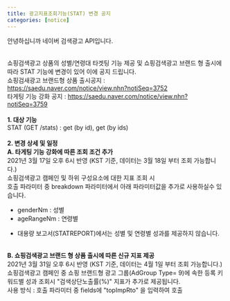 ```yaml
---
title: 광고지표조회기능(STAT) 변경 공지
categories: [notice]
---
```

안녕하십니까 네이버 검색광고 API입니다. <br/><br/>

쇼핑검색광고 상품의 성별/연령대 타겟팅 기능 제공 및 쇼핑검색광고 브랜드 형 출시에 따라 STAT 기능에 변경이 있어 이에 공지 드립니다. <br/>
쇼핑검새광고 브랜드형 상품 출시공지 : https://saedu.naver.com/notice/view.nhn?notiSeq=3752<br/>
타게팅 기능 강화 공지 : https://saedu.naver.com/notice/view.nhn?notiSeq=3759<br/>
<br/>
**1. 대상 기능** <br/>
STAT (GET /stats) : get (by id), get (by ids)<br/>
<br/>
**2. 변경 상세 및 일정** <br/>
**A. 타게팅 기능 강화에 따른 조회 조건 추가** <br/>
2021년 3월 17일 오후 6시 반영 (KST 기준, 데이터는 3월 18일 부터 조회 가능합니다.)<br/>
쇼핑검색광고 캠페인 및 하위 구성요소에 대한 지표 조회 시 <br/>
호출 파라미터  중 breakdown 파라미터에서 아래 파라미터값을 추가로 사용하실수 있습니다.<br/>
- genderNm : 성별<br/>
- ageRangeNm : 연령별<br/>
* 대용량 보고서(STATREPORT)에서는 성별 및 연령별 성과를 제공하지 않습니다. <br/><br/>

**B. 쇼핑검색광고 브랜드 형 상품 출시에 따른 신규 지표 제공** <br/>
2021년 3월 31일 오후 6시 반영 (KST 기준, 데이터는 4월 1일 부터 조회 가능합니다.)<br/>
쇼핑검색광고 캠페인 중 쇼핑 브랜드형 광고 그룹(AdGroup Type= 9)에 속한 등록 키워드별 성과 조회시 "검색상단노출률(%)" 지표가 추가로 제공됩니다. <br/>
사용 방식 : 호출 파라미터  중 fields에 "topImpRto" 을 입력하여 호출 <br/>
